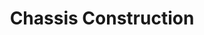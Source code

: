 ---
layout: default
title: Chassis Construction
nav_include: true
parent: Designing a Robot
nav_order: 4
---